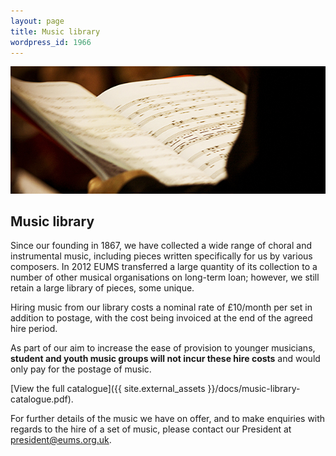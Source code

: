 ```yaml
---
layout: page
title: Music library
wordpress_id: 1966
---
```


<img src="/assets/img/library.jpg" class="bordered" alt="">

## Music library

Since our founding in 1867, we have collected a wide range of choral and instrumental music, including pieces written specifically for us by various composers. In 2012 EUMS transferred a large quantity of its collection to a number of other musical organisations on long-term loan; however, we still retain a large library of pieces, some unique.

Hiring music from our library costs a nominal rate of £10/month per set in addition to postage, with the cost being invoiced at the end of the agreed hire period.

As part of our aim to increase the ease of provision to younger musicians, **student and youth music groups will not incur these hire costs** and would only pay for the postage of music.

[View the full catalogue]({{ site.external_assets }}/docs/music-library-catalogue.pdf).

For further details of the music we have on offer, and to make enquiries with regards to the hire of a set of music, please contact our President at [president@eums.org.uk](president@eums.org.uk).
